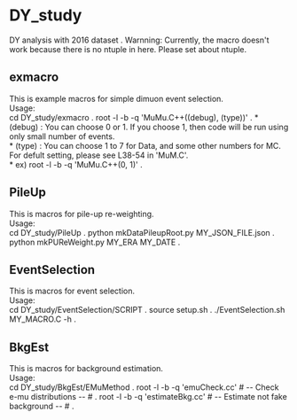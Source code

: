 # DY_study
DY analysis with 2016 dataset . 
Warnning: Currently, the macro doesn't work because there is no ntuple in here. Please set about ntuple.  

## exmacro
This is example macros for simple dimuon event selection.  
Usage:  
	cd DY_study/exmacro . 
	root -l -b -q 'MuMu.C++((debug), (type))' . 
	* (debug) : You can choose 0 or 1. If you choose 1, then code will be run using only small number of events.  
	* (type)  : You can choose 1 to 7 for Data, and some other numbers for MC. For defult setting, please see L38-54 in 'MuM.C'.  
	* ex) root -l -b -q 'MuMu.C++(0, 1)' . 

## PileUp
This is macros for pile-up re-weighting.  
Usage:  
	cd DY_study/PileUp . 
	python mkDataPileupRoot.py MY_JSON_FILE.json . 
	python mkPUReWeight.py MY_ERA MY_DATE . 

## EventSelection
This is macros for event selection.  
Usage:  
	cd DY_study/EventSelection/SCRIPT . 
	source setup.sh . 
	./EventSelection.sh MY_MACRO.C -h . 

## BkgEst
This is macros for background estimation.  
Usage:  
	cd DY_study/BkgEst/EMuMethod . 
	root -l -b -q 'emuCheck.cc' # -- Check e-mu distributions -- # . 
	root -l -b -q 'estimateBkg.cc' # -- Estimate not fake background -- # . 

